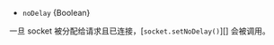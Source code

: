 <!-- YAML
added: v0.5.9
-->

* `noDelay` {Boolean}

一旦 socket 被分配给请求且已连接，[`socket.setNoDelay()`][] 会被调用。

